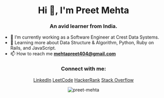 <h1 align="center">Hi 👋, I'm Preet Mehta</h1>
<h3 align="center">An avid learner from India.</h3>

- 🔭 I’m currently working as a Software Engineer at Crest Data Systems.
- 🌱 Learning more about Data Structure & Algorithm, Python, Ruby on Rails, and JavaScript.
- 📫 How to reach me **mehtapreet404@gmail.com**

<h3 align="center">Connect with me:</h3>
<p align="center">
<a href="https://linkedin.com/in/preet-mehta-42b230180" target="blank">LinkedIn</a>
<a href="https://leetcode.com/mehtapreet404/" target="blank">LeetCode</a>
<a href="https://www.hackerrank.com/impreet9" target="blank">HackerRank</a>
<a href="https://stackoverflow.com/users/15868964/preet-mehta" target="blank">Stack Overflow</a>
</p>

<p align="center"><img src="https://github-readme-stats.vercel.app/api/top-langs?username=preet-mehta&show_icons=true&locale=en&layout=compact" alt="preet-mehta" /></p>
